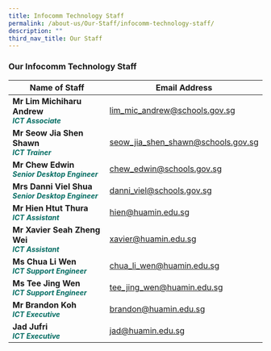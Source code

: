 ```yaml
---
title: Infocomm Technology Staff
permalink: /about-us/Our-Staff/infocomm-technology-staff/
description: ""
third_nav_title: Our Staff
---
```

### **Our Infocomm Technology Staff**


| Name of Staff | Email Address | 
| -------- | -------- |
| **Mr Lim Michiharu Andrew** <br><b><i style="color:#016C62; font-size:14px;">ICT Associate</i></b>| lim_mic_andrew@schools.gov.sg     | 
|**Mr Seow Jia Shen Shawn**<br><b><i style="color:#016C62; font-size:14px;">ICT Trainer</i></b>| seow_jia_shen_shawn@schools.gov.sg|
|**Mr Chew Edwin**<br><b><i style="color:#016C62;font-size:14px;">Senior Desktop Engineer</i></b> | chew_edwin@schools.gov.sg
|**Mrs Danni Viel Shua**<br><b><i style="color:#016C62;font-size:14px;">Senior Desktop Engineer</i></b> | danni_viel@schools.gov.sg
|**Mr Hien Htut Thura**<br><b><i style="color:#016C62;font-size:14px;">ICT Assistant</i></b>|hien@huamin.edu.sg |
|**Mr Xavier Seah Zheng Wei**<br><b><i style="color:#016C62;font-size:14px;">ICT Assistant</i></b>|xavier@huamin.edu.sg|
|**Ms Chua Li Wen**<br><b><i style="color:#016C62;font-size:14px;">ICT Support Engineer</i></b>|chua_li_wen@huamin.edu.sg|
|**Ms Tee Jing Wen**<br><b><i style="color:#016C62;font-size:14px;">ICT Support Engineer</i></b>| tee_jing_wen@huamin.edu.sg|
|**Mr Brandon Koh**<br><b><i style="color:#016C62;font-size:14px;">ICT Executive</i></b>|brandon@huamin.edu.sg|
|**Jad Jufri**<br><b><i style="color:#016C62;font-size:14px;">ICT Executive</i></b>|jad@huamin.edu.sg|